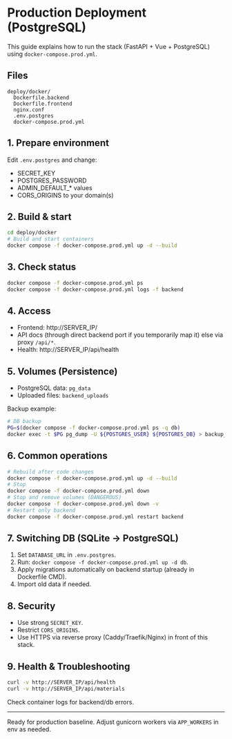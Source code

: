 # Production Deployment (PostgreSQL)

This guide explains how to run the stack (FastAPI + Vue + PostgreSQL) using `docker-compose.prod.yml`.

## Files
```
deploy/docker/
  Dockerfile.backend
  Dockerfile.frontend
  nginx.conf
  .env.postgres
  docker-compose.prod.yml
```

## 1. Prepare environment
Edit `.env.postgres` and change:
- SECRET_KEY
- POSTGRES_PASSWORD
- ADMIN_DEFAULT_* values
- CORS_ORIGINS to your domain(s)

## 2. Build & start
```bash
cd deploy/docker
# Build and start containers
docker compose -f docker-compose.prod.yml up -d --build
```

## 3. Check status
```bash
docker compose -f docker-compose.prod.yml ps
docker compose -f docker-compose.prod.yml logs -f backend
```

## 4. Access
- Frontend: http://SERVER_IP/
- API docs (through direct backend port if you temporarily map it) else via proxy `/api/*`.
- Health: http://SERVER_IP/api/health

## 5. Volumes (Persistence)
- PostgreSQL data: `pg_data`
- Uploaded files: `backend_uploads`

Backup example:
```bash
# DB backup
PG=$(docker compose -f docker-compose.prod.yml ps -q db)
docker exec -t $PG pg_dump -U ${POSTGRES_USER} ${POSTGRES_DB} > backup_$(date +%Y%m%d_%H%M%S).sql
```

## 6. Common operations
```bash
# Rebuild after code changes
docker compose -f docker-compose.prod.yml up -d --build
# Stop
docker compose -f docker-compose.prod.yml down
# Stop and remove volumes (DANGEROUS)
docker compose -f docker-compose.prod.yml down -v
# Restart only backend
docker compose -f docker-compose.prod.yml restart backend
```

## 7. Switching DB (SQLite -> PostgreSQL)
1. Set `DATABASE_URL` in `.env.postgres`.
2. Run: `docker compose -f docker-compose.prod.yml up -d db`.
3. Apply migrations automatically on backend startup (already in Dockerfile CMD).
4. Import old data if needed.

## 8. Security
- Use strong `SECRET_KEY`.
- Restrict `CORS_ORIGINS`.
- Use HTTPS via reverse proxy (Caddy/Traefik/Nginx) in front of this stack.

## 9. Health & Troubleshooting
```bash
curl -v http://SERVER_IP/api/health
curl -v http://SERVER_IP/api/materials
```
Check container logs for backend/db errors.

---
Ready for production baseline. Adjust gunicorn workers via `APP_WORKERS` in env as needed.
